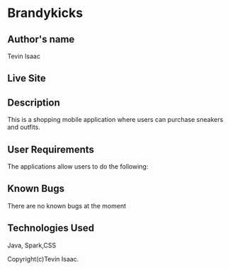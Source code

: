 # Brandykicks

## Author's name
Tevin Isaac

## Live Site


## Description

This is a shopping mobile application where users can purchase sneakers and outfits.


##  User Requirements
The applications allow users to do the following:


## Known Bugs
There are no known bugs at the moment

 ## Technologies Used
Java, Spark,CSS



Copyright(c)Tevin Isaac.